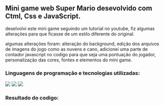 <h2>Mini game web Super Mario desevolvido com Ctml, Css e JavaScript.</h2>
<p>deselvolvi este mini game seguindo um tutorial no youtube, fiz algumas alterações para que ficasse de um estilo diferente do original.</p>
<p>algumas alterações foram: alteração do background, edição dos arquivos de imagens do jogo como as nuvens e cano, adicionei uma parte de contador javascript
  no codigo para que seja uma pontuação do jogador, personalização das cores, fontes e elementos do mini game.</p>

<h3>Linguagens de programação e tecnologias utilizadas:</h3>
<div class='logo' text-align=center;>
<img src='https://camo.githubusercontent.com/e66668dfd77de3c6abe59ffcee1f8dd405c340b64dd0550e4cf502dcedd2c8a6/68747470733a2f2f696d672e736869656c64732e696f2f62616467652f2d48544d4c2d3044313131373f7374796c653d666f722d7468652d6261646765266c6f676f3d48544d4c35266c6162656c436f6c6f723d304431313137'>
<img src='https://camo.githubusercontent.com/b8c4faa659686e82750d927fe9f17449b1735fd4900e5e068da15c3324e27b5b/68747470733a2f2f696d672e736869656c64732e696f2f62616467652f2d4353532d3044313131373f7374796c653d666f722d7468652d6261646765266c6f676f3d43535333266c6f676f436f6c6f723d313537324236266c6162656c436f6c6f723d304431313137'>
<img src='https://camo.githubusercontent.com/78f11b9ccbc417edb22b393efbc271dc0e81375745a6ece1eb1691157448d512/68747470733a2f2f696d672e736869656c64732e696f2f62616467652f2d4a6176617363726970742d3044313131373f7374796c653d666f722d7468652d6261646765266c6f676f3d4a617661536372697074266c6f676f436f6c6f723d79656c6c6f77266c6162656c436f6c6f723d304431313137'>
  
</div>

<h3>Resultado do codigo:</h3>
<div><img src=''></div>
